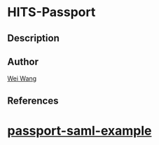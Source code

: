HITS-Passport
=============

Description
-----------

Author
------

[Wei Wang](mailto:weiwang@umich.edu)

References
----------

# [passport-saml-example](https://github.com/gbraad/passport-saml-example/)
